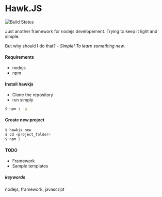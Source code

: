 # Hawk.JS
[![Build Status](https://travis-ci.org/haapseem/hawkjs.svg?branch=master)](https://travis-ci.org/haapseem/hawkjs)

Just another framework for nodejs developement.
Trying to keep it light and simple.

But why should I do that? *- Simple! To learn something new.*

#### Requirements
- nodejs
- npm

#### Install hawkjs
- Clone the repository
- run simply

```bash
$ npm i -g
```

#### Create new project
```bash
$ hawkjs new
$ cd <project_folder>
$ npm i
```

#### TODO
- Framework
- Sample templates


##### keywords
nodejs, framework, javascript
